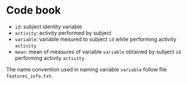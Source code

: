 Code book
=========

 * `id`: subject identity variable
 * `activity`: activity performed by subject
 * `variable`: variable mesured to subject `id` while performing activity `activity`
 * `mean`: mean of measures of variable `variable` obtained by subject `id` performing activity `activity`

The name convention used in naming variable `variable` follow file `features_info.txt`.